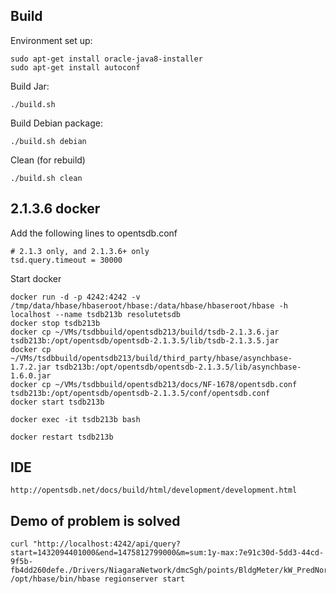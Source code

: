 
## Build

Environment set up:

	sudo apt-get install oracle-java8-installer
	sudo apt-get install autoconf

Build Jar:

	./build.sh

Build Debian package:

	./build.sh debian

Clean (for rebuild)

	./build.sh clean


## 2.1.3.6 docker

Add the following lines to opentsdb.conf

	# 2.1.3 only, and 2.1.3.6+ only
	tsd.query.timeout = 30000

Start docker

	docker run -d -p 4242:4242 -v /tmp/data/hbase/hbaseroot/hbase:/data/hbase/hbaseroot/hbase -h localhost --name tsdb213b resolutetsdb
	docker stop tsdb213b
	docker cp ~/VMs/tsdbbuild/opentsdb213/build/tsdb-2.1.3.6.jar tsdb213b:/opt/opentsdb/opentsdb-2.1.3.5/lib/tsdb-2.1.3.5.jar
	docker cp ~/VMs/tsdbbuild/opentsdb213/build/third_party/hbase/asynchbase-1.7.2.jar tsdb213b:/opt/opentsdb/opentsdb-2.1.3.5/lib/asynchbase-1.6.0.jar
	docker cp ~/VMs/tsdbbuild/opentsdb213/docs/NF-1678/opentsdb.conf tsdb213b:/opt/opentsdb/opentsdb-2.1.3.5/conf/opentsdb.conf
	docker start tsdb213b
	
	docker exec -it tsdb213b bash

	docker restart tsdb213b

## IDE

	http://opentsdb.net/docs/build/html/development/development.html

## Demo of problem is solved

	curl "http://localhost:4242/api/query?start=1432094401000&end=1475812799000&m=sum:1y-max:7e91c30d-5dd3-44cd-9f5b-fb4dd260defe./Drivers/NiagaraNetwork/dmcSgh/points/BldgMeter/kW_PredNormDegDay"
	/opt/hbase/bin/hbase regionserver start

